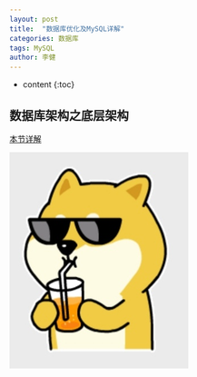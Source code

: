 ```yaml
---
layout: post
title:  "数据库优化及MySQL详解"
categories: 数据库
tags: MySQL
author: 李健
---
```

* content
{:toc}
## 数据库架构之底层架构




[本节详解](http://note.youdao.com/noteshare?id=59a1de0d52e6ca85e70ac6e41e006a5a)

![嘻嘻嘻](/images/dog.jpg)

